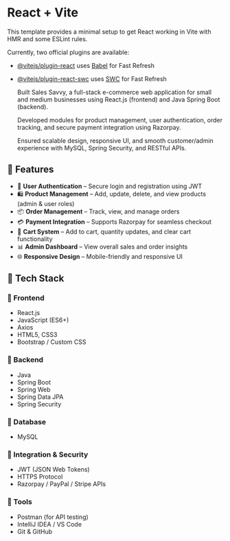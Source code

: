 # React + Vite

This template provides a minimal setup to get React working in Vite with HMR and some ESLint rules.

Currently, two official plugins are available:

- [@vitejs/plugin-react](https://github.com/vitejs/vite-plugin-react/blob/main/packages/plugin-react/README.md) uses [Babel](https://babeljs.io/) for Fast Refresh
- [@vitejs/plugin-react-swc](https://github.com/vitejs/vite-plugin-react-swc) uses [SWC](https://swc.rs/) for Fast Refresh

  Built Sales Savvy, a full-stack e-commerce web application for small and medium businesses using React.js (frontend) and Java Spring Boot (backend).

  Developed modules for product management, user authentication, order tracking, and secure payment integration using Razorpay.

  Ensured scalable design, responsive UI, and smooth customer/admin experience with MySQL, Spring Security, and RESTful APIs.

## 🚀 Features

- 🔐 **User Authentication** – Secure login and registration using JWT
- 🛍️ **Product Management** – Add, update, delete, and view products (admin & user roles)
- 📦 **Order Management** – Track, view, and manage orders
- 💳 **Payment Integration** – Supports Razorpay for seamless checkout
- 🧾 **Cart System** – Add to cart, quantity updates, and clear cart functionality
- 📊 **Admin Dashboard** – View overall sales and order insights
- 🌐 **Responsive Design** – Mobile-friendly and responsive UI

## 🧰 Tech Stack

### 🔹 Frontend
- React.js
- JavaScript (ES6+)
- Axios
- HTML5, CSS3
- Bootstrap / Custom CSS

### 🔹 Backend
- Java
- Spring Boot
- Spring Web
- Spring Data JPA
- Spring Security

### 🔹 Database
- MySQL

### 🔹 Integration & Security
- JWT (JSON Web Tokens)
- HTTPS Protocol
- Razorpay / PayPal / Stripe APIs

### 🔹 Tools
- Postman (for API testing)
- IntelliJ IDEA / VS Code
- Git & GitHub

